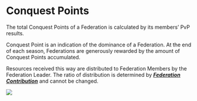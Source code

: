 # Conquest Points

 The total Conquest Points of a Federation is calculated by its members’ PvP results.

Conquest Point is an indication of the dominance of a Federation. At the end of each season, Federations are generously rewarded by the amount of Conquest Points accumulated.

Resources received this way are distributed to Federation Members by the Federation Leader. The ratio of distribution is determined by [***<u>Federation Contribution</u>***](eng/607fedcontribution#Federation-Contribution) and cannot be changed.

![](https://s3.ap-northeast-2.amazonaws.com/an2img/guide/606_001FedConquestScore.png)